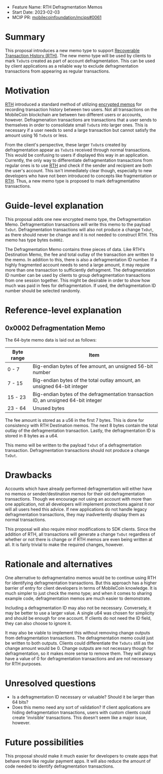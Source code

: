 - Feature Name: RTH Defragmentation Memos
- Start Date: 2023-02-03
- MCIP PR: [mobilecoinfoundation/mcips#0061](https://github.com/mobilecoinfoundation/mcips/pull/0061)

# Summary
[summary]: #summary

This proposal introduces a new memo type to support [Recoverable Transaction History (RTH)](https://github.com/mobilecoinfoundation/mcips/pull/4). The new memo type will be used by clients to mark `TxOut`s created as part of account defragmentation. This can be used by client applications as a reliable way to exclude defragmentation transactions from appearing as regular transactions.

# Motivation
[motivation]: #motivation

[RTH](https://github.com/mobilecoinfoundation/mcips/pull/4) introduced a standard method of utilizing [encrypted memos](https://github.com/mobilecoinfoundation/mcips/pull/3) for recording transaction history between two users. Not all transactions on the MobileCoin blockchain are between two different users or accounts, however. Defragmenation transactions are transactions that a user sends to themselves in order to consolidate small `TxOut`s into larger ones. This is necessary if a user needs to send a large transaction but cannot satisfy the amount using 16 `TxOut`s or less.

From the client's perspective, these larger `TxOut`s created by defragmentation appear as `TxOut`s received through normal transactions. This would be confusing to users if displayed this way in an application. Currently, the only way to differentiate defragmentation transactions from regular ones is to use [RTH](https://github.com/mobilecoinfoundation/mcips/pull/4) and check if the sender and recipient are both the user's account. This isn't immediately clear though, especially to new developers who have not been introduced to concepts like fragmentation or [RTH](https://github.com/mobilecoinfoundation/mcips/pull/4). Thus, a new memo type is proposed to mark defragmentatino transactions.

# Guide-level explanation
[guide-level-explanation]: #guide-level-explanation

This proposal adds one new encrypted memo type, the Defragmentation Memo. Defragmentation transactions will write this memo to the payload `TxOut`. Defragmentation transactions will also not produce a change `TxOut`, as there should never be change and it is not needed to construct RTH. This memo has type bytes `0x0002`.

The Defragmentation Memo contains three pieces of data. Like RTH's Destination Memo, the fee and total outlay of the transaction are written to the memo. In addition to this, there is also a defragmentation ID number. If a highly fragmented account needs to send a large amount, it may require more than one transaction to sufficiently defragment. The defragmentation ID number can be used by clients to group defragmentation transactions from one session together. This might be desirable in order to show how much was paid in fees for defragmentation. If used, the defragmentation ID number should be selected randomly.

# Reference-level explanation
[reference-level-explanation]: #reference-level-explanation

## 0x0002 Defragmentation Memo

The 64-byte memo data is laid out as follows:

| Byte range | Item |
| ---------- | ---- |
| 0 - 7      | Big-endian bytes of fee amount, an unsigned 56-bit number |
| 7 - 15     | Big-endian bytes of the total outlay amount, an unsigned 64-bit integer |
| 15 - 23    | Big-endian bytes of the defragmentation transaction ID, an unsigned 64-bit integer |
| 23 - 64    | Unused bytes |

The fee amount is stored as a u56 in the first 7 bytes. This is done for consistency with RTH Destination memos. The next 8 bytes contain the total outlay of the defragmentation transaction. Lastly, the defragmentation ID is stored in 8 bytes as a u64.

This memo will be written to the payload `TxOut` of a defragmentation transaction. Defragmentation transactions should not produce a change `TxOut`.

# Drawbacks
[drawbacks]: #drawbacks

Accounts which have already performed defragmentation will either have no memos or sender/destination memos for their old defragmentation transactions. Though we encourage not using an account with more than one application, not all developers will implement protections against it nor will all users heed this advice. If new applications do not handle legacy defragmentation transactions, they may inadvertently display them as normal transactions.

This proposal will also require minor modifications to SDK clients. Since the addition of RTH, all transactions will generate a change `TxOut` regardless of whether or not there is change or if RTH memos are even being written at all. It is fairly trivial to make the required changes, however.

# Rationale and alternatives
[rationale-and-alternatives]: #rationale-and-alternatives

One alternative to defragmentatino memos would be to continue using RTH for identifying defragmentation transactions. But this approach has a higher barrier of entry for client developers in terms of MobileCoin knowledge. It is much simpler to just check the memo type; and when it comes to sharing example code, defragmentation memos are much easier to demonstrate.

Including a defragmentation ID may also not be necessary. Conversely, it may be better to use a larger value. A single u64 was chosen for simplicity and should be enough for one account. If clients do not need the ID field, they can also choose to ignore it.

It may also be viable to implement this without removing change outputs from defragmentation transactions. The defragmentation memo could just be written to both outputs. Clients could differentiate the `TxOuts` still as the change amount would be 0. Change outputs are not necessary though for defragmentation, so it makes more sense to remove them. They will always have a value of 0 for defragmentation transactions and are not necessary for RTH purposes.

# Unresolved questions
[unresolved-questions]: #unresolved-questions

- Is a defragmentation ID necessary or valuable? Should it be larger than 64 bits?
- Does this memo need any sort of validation? If client applications are hiding defragmentation transactions, users with custom clients could create 'invisible' transactions. This doesn't seem like a major issue, however.

# Future possibilities
[future-possibilities]: #future-possibilities

This proposal should make it much easier for developers to create apps that behave more like regular payment apps. It will also reduce the amount of code needed to identify defragmentation transactions.

